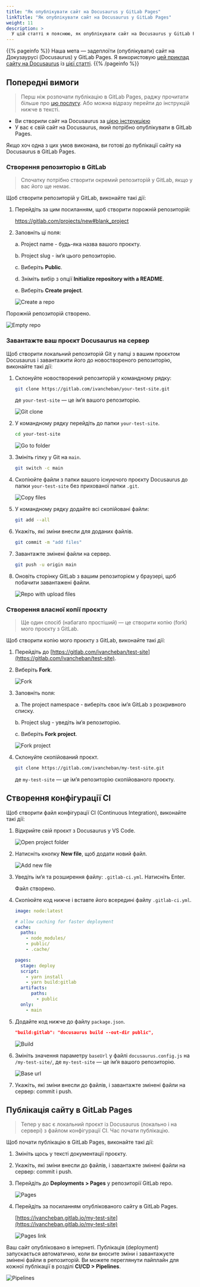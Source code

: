 ```yaml
---
title: "Як опублікувати сайт на Docusaurus у GitLab Pages"
linkTitle: "Як опублікувати сайт на Docusaurus у GitLab Pages"
weight: 11
description: >
  У цій статті я пояснюю, як опублікувати сайт на Docusaurus у GitLab Pages за допомогою файлу конфігурації CI. Це альтернативний спосіб публікації сайту на Docusaurus у GitLab вашої компанії чи вашого власного облікового запису GitLab.
---
```


{{% pageinfo %}}
Наша мета — задеплоїти (опублікувати) сайт на Докузаурусі (Docusaurus) у GitLab Pages. Я використовую [цей приклад сайту на Docusaurus](https://ivan-documentation-example.netlify.app/) із [цієї статті](../docs-as-code#генератор-статичних-сайтів-docusaurus).
{{% /pageinfo %}}

## Попередні вимоги

> Перш ніж розпочати публікацію в GitLab Pages, раджу прочитати більше про [цю послугу](https://docs.gitlab.com/ee/user/project/pages/). Або можна відразу перейти до інструкцій нижче в тексті.

* Ви створили сайт на Docusaurus за [цією інструкцією](../docs-as-code#генератор-статичних-сайтів-docusaurus)
* У вас є свій сайт на Docusaurus, який потрібно опублікувати в GitLab Pages.

Якщо хоч одна з цих умов виконана, ви готові до публікації сайту на Docusaurus в GitLab Pages.

### Створення репозиторію в GitLab

> Спочатку потрібно створити окремий репозиторій у GitLab, якщо у вас його ще немає.

Щоб створити репозиторій у GitLab, виконайте такі дії:

1. Перейдіть за цим посиланням, щоб створити порожній репозиторій:

    https://gitlab.com/projects/new#blank_project

2. Заповніть ці поля:

   a. Project name - будь-яка назва вашого проєкту.

   b. Project slug - ім’я цього репозиторію.

   c. Виберіть **Public**.

   d. Зніміть вибір з опції **Initialize repository with a README**.

   e. Виберіть **Create project**.

    ![Create a repo](/docs/img/create-project.png)

Порожній репозиторій створено.

![Empty repo](/docs/img/created-repo.png)

### Завантажте ваш проєкт Docusaurus на сервер

Щоб створити локальний репозиторій Git у папці з вашим проєктом Docusaurus і завантажити його до новоствореного репозиторію, виконайте такі дії:

1. Склонуйте новостворений репозиторій у командному рядку:

    ```sh
    git clone https://gitlab.com/ivancheban/your-test-site.git
    ```

    де `your-test-site` — це ім’я вашого репозиторію.

    ![Git clone](/docs/img/git-clone.png)

1. У командному рядку перейдіть до папки `your-test-site`.

    ```sh
    cd your-test-site
    ```

    ![Go to folder](/docs/img/go-to-folder.png)

1. Змініть гілку у Git на `main`.

    ```sh
    git switch -c main
    ```

1. Скопіюйте файли з папки вашого існуючого проєкту Docusaurus до папки `your-test-site` без прихованої папки `.git`.

    ![Copy files](/docs/img/copy-files.png)

1. У командному рядку додайте всі скопійовані файли:

    ```sh
    git add --all
    ```

1. Укажіть, які зміни внесли для доданих файлів.

    ```sh
    git commit -m "add files"
    ```

1. Завантажте змінені файли на сервер.

    ```sh
    git push -u origin main
    ```

1. Оновіть сторінку GitLab з вашим репозиторієм у браузері, щоб побачити завантажені файли.

    ![Repo with upload files](/docs/img/repo-uploaded.png)

### Створення власної копії проєкту

> Ще один спосіб (набагато простіший) — це створити копію (fork) мого проєкту з GitLab.

Щоб створити копію мого проєкту з GitLab, виконайте такі дії:

1. Перейдіть до [https://gitlab.com/ivancheban/test-site](https://gitlab.com/ivancheban/test-site).

1. Виберіть **Fork**.

    ![Fork](/docs/img/fork.png)

1. Заповніть поля:

    a. The project namespace - виберіть своє ім’я GitLab з розкривного списку.

    b. Project slug - уведіть ім’я репозиторію.

    c. Виберіть **Fork project**.

    ![Fork project](/docs/img/fork-project.png)

1. Склонуйте скопійований проєкт.

    ```sh
    git clone https://gitlab.com/ivancheban/my-test-site.git
    ```

    де `my-test-site` — це ім’я репозиторію скопійованого проєкту.

## Створення конфігурації CI

Щоб створити файл конфігурації CI (Continuous Integration), виконайте такі дії:

1. Відкрийте свій проєкт з Docusaurus у VS Code.

    ![Open project folder](/docs/img/open-project.png)

2. Натисніть кнопку **New file**, щоб додати новий файл.

    ![Add new file](/docs/img/new-file.png)

3. Уведіть ім’я та розширення файлу: `.gitlab-ci.yml`. Натисніть Enter.
    
    Файл створено.

4. Скопіюйте код нижче і вставте його всередині файлу `.gitlab-ci.yml`.

    ```yaml
    image: node:latest

    # allow caching for faster deployment
    cache:
      paths:
        - node_modules/
        - public/
        - .cache/

    pages:
      stage: deploy
      script:
        - yarn install
        - yarn build:gitlab
      artifacts:
          paths:
            - public
      only:
        - main
    ```

5. Додайте код нижче до файлу `package.json`.

    ```json
    "build:gitlab": "docusaurus build --out-dir public",
    ```

    ![Build](/docs/img/build-docusaurus.png)

6. Змініть значення параметру `baseUrl` у файлі `docusaurus.config.js` на `/my-test-site/`, де `my-test-site` — це ім’я вашого репозиторію.

    ![Base url](/docs/img/base-url.png)

7. Укажіть, які зміни внесли до файлів, і завантажте змінені файли на сервер: commit і push.

## Публікація сайту в GitLab Pages

> Тепер у вас є локальний проєкт із Docusaurus (локально і на сервері) з файлом конфігурації CI. Час почати публікацію.

Щоб почати публікацію в GitLab Pages, виконайте такі дії:

1. Змініть щось у тексті документації проєкту.

1. Укажіть, які зміни внесли до файлів, і завантажте змінені файли на сервер: commit і push.

1. Перейдіть до **Deployments > Pages** у репозиторії GitLab repo.

    ![Pages](/docs/img/pages.png)

1. Перейдіть за посиланням опублікованого сайту в GitLab Pages.

    [https://ivancheban.gitlab.io/my-test-site](https://ivancheban.gitlab.io/my-test-site)

    ![Pages link](/docs/img/pages-link.png)

Ваш сайт опубліковано в інтернеті. Публікація (deployment) запускається автоматично, коли ви вносите зміни і завантажуєте змінені файли в репозиторій. Ви можете переглянути пайплайн для кожної публікації в розділі **CI/CD > Pipelines**.

![Pipelines](/docs/img/pipelines.png)
